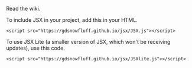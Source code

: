 Read the wiki.

To include JSX in your project, add this in your HTML.

```<script src="https://gdsnowfluff.github.io/jsx/JSX.js"></script>```

To use JSX Lite (a smaller version of JSX, which won't be receiving updates), use this code.

```<script src="https://gdsnowfluff.github.io/jsx/JSXlite.js"></script>```